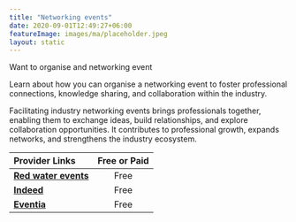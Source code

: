 ```yaml
---
title: "Networking events"
date: 2020-09-01T12:49:27+06:00
featureImage: images/ma/placeholder.jpeg
layout: static
---
```


Want to organise and networking event

Learn about how you can organise a networking event to foster professional connections, knowledge sharing, and collaboration within the industry.

Facilitating industry networking events brings professionals together, enabling them to exchange ideas, build relationships, and explore collaboration opportunities. It contributes to professional growth, expands networks, and strengthens the industry ecosystem.

| Provider Links      | Free or Paid  |  
| :-----------          | :--------------:      |  
| [**Red water events**](https://www.redwaterevents.com/blog/how-to-facilitate-a-networking-event) | Free | 
| [**Indeed**](https://www.indeed.com/career-advice/career-development/planning-a-networking-event) | Free  | 
| [**Eventia**](https://www.eventtia.com/en/blog/fun-and-engaging-networking-ideas-to-make-your-business-event-a-success) | Free  | 
  

<br/><br/>






